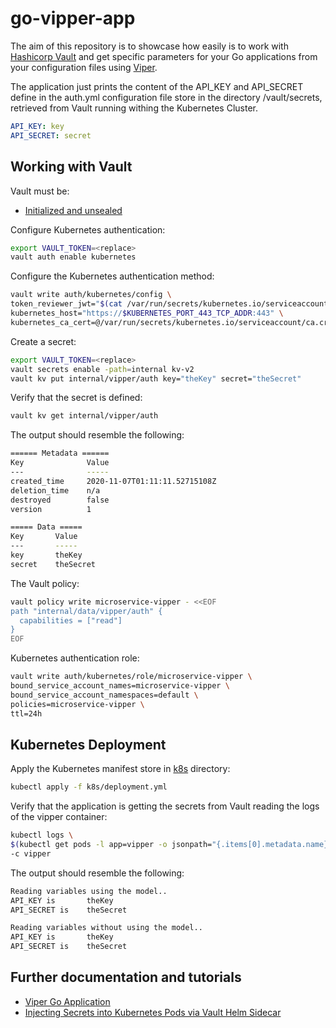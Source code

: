 # go-vipper-app

The aim of this repository is to showcase how easily is to work with [Hashicorp Vault](https://www.vaultproject.io) and get specific parameters for your Go applications from your configuration files using [Viper](https://github.com/spf13/viper).

The application just prints the content of the API_KEY and API_SECRET define in the auth.yml configuration file
store in the directory /vault/secrets, retrieved from Vault running withing the Kubernetes Cluster.

```yaml
API_KEY: key
API_SECRET: secret
```

## Working with Vault 

Vault must be:
- [Initialized and unsealed](https://learn.hashicorp.com/tutorials/vault/kubernetes-raft-deployment-guide?in=vault/kubernetes#initialize-and-unseal-vault)

Configure Kubernetes authentication:
```bash
export VAULT_TOKEN=<replace>
vault auth enable kubernetes
```

Configure the Kubernetes authentication method:
```bash
vault write auth/kubernetes/config \
token_reviewer_jwt="$(cat /var/run/secrets/kubernetes.io/serviceaccount/token)" \
kubernetes_host="https://$KUBERNETES_PORT_443_TCP_ADDR:443" \
kubernetes_ca_cert=@/var/run/secrets/kubernetes.io/serviceaccount/ca.crt
```

Create a secret:
```bash
export VAULT_TOKEN=<replace>
vault secrets enable -path=internal kv-v2
vault kv put internal/vipper/auth key="theKey" secret="theSecret"
```

Verify that the secret is defined:

```bash
vault kv get internal/vipper/auth
```

The output should resemble the following:
```bash
====== Metadata ======
Key              Value
---              -----
created_time     2020-11-07T01:11:11.52715108Z
deletion_time    n/a
destroyed        false
version          1

===== Data =====
Key       Value
---       -----
key       theKey
secret    theSecret
```

The Vault policy:

```bash
vault policy write microservice-vipper - <<EOF
path "internal/data/vipper/auth" {
  capabilities = ["read"]
}
EOF
```

Kubernetes authentication role:

```bash
vault write auth/kubernetes/role/microservice-vipper \
bound_service_account_names=microservice-vipper \
bound_service_account_namespaces=default \
policies=microservice-vipper \
ttl=24h
```

## Kubernetes Deployment

Apply the Kubernetes manifest store in [k8s](k8s) directory:

```bash
kubectl apply -f k8s/deployment.yml
```
Verify that the application is getting the secrets from Vault reading the logs of the vipper container:

```bash
kubectl logs \
$(kubectl get pods -l app=vipper -o jsonpath="{.items[0].metadata.name}") \
-c vipper
```

The output should resemble the following:
```bash
Reading variables using the model..
API_KEY is       theKey
API_SECRET is    theSecret

Reading variables without using the model..
API_KEY is       theKey
API_SECRET is    theSecret
```

## Further documentation and tutorials
- [Viper Go Application](https://medium.com/@bnprashanth256/reading-configuration-files-and-environment-variables-in-go-golang-c2607f912b63)
- [Injecting Secrets into Kubernetes Pods via Vault Helm Sidecar](https://learn.hashicorp.com/tutorials/vault/kubernetes-sidecar?in=vault/kubernetes)
